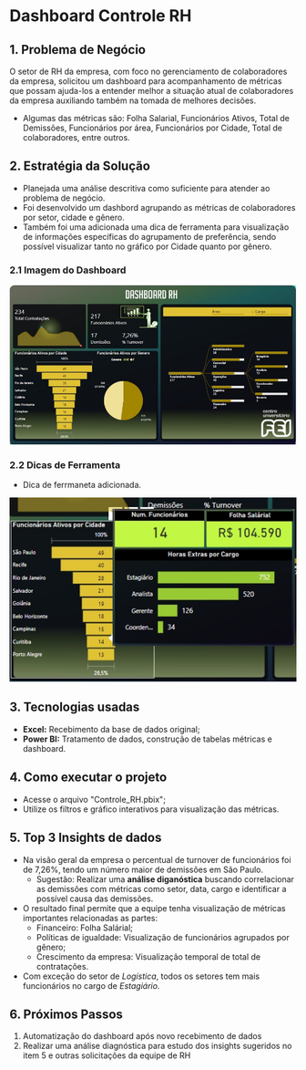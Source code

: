 # Dashboard Controle RH
## 1. Problema de Negócio
O setor de RH da empresa, com foco no gerenciamento de colaboradores da empresa, solicitou um dashboard para acompanhamento de métricas que possam ajuda-los a entender melhor a situação atual de colaboradores da empresa auxiliando também na tomada de melhores decisões. 
- Algumas das métricas são: Folha Salarial, Funcionários Ativos, Total de Demissões, Funcionários por área, Funcionários por Cidade, Total de colaboradores, entre outros.

## 2. Estratégia da Solução
- Planejada uma análise descritiva como suficiente para atender ao problema de negócio.
- Foi desenvolvido um dashbord agrupando as métricas de colaboradores por setor, cidade e gênero.
- Também foi uma adicionada uma dica de ferramenta para visualização de informações específicas do agrupamento de preferência, sendo possível visualizar tanto no gráfico por Cidade quanto por gênero.

### 2.1 Imagem do Dashboard
![Imagem_Dashboard](assets/Dashboard_Controle_RH.jpg)

### 2.2 Dicas de Ferramenta
- Dica de ferrmaneta adicionada.

![Imagem_Dashboard](assets/Dica_de_ferramenta.jpg)

## 3. Tecnologias usadas
- **Excel:** Recebimento da base de dados original;
- **Power BI:** Tratamento de dados, construção de tabelas métricas e dashboard.

## 4. Como executar o projeto
- Acesse o arquivo "Controle_RH.pbix";
- Utilize os filtros e gráfico interativos para visualização das métricas.

## 5. Top 3 Insights de dados
- Na visão geral da empresa o percentual de turnover de funcionários foi de 7,26%, tendo um número maior de demissões em São Paulo.
  - Sugestão: Realizar uma **análise diganóstica** buscando correlacionar as demissões com métricas como setor, data, cargo e identificar a possível causa das demissões.
- O resultado final permite que a equipe tenha visualização de métricas importantes relacionadas as partes:
  - Financeiro: Folha Salárial;
  - Políticas de igualdade: Visualização de funcionários agrupados por gênero;
  - Crescimento da empresa: Visualização temporal de total de contratações.
- Com exceção do setor de *Logística*, todos os setores tem mais funcionários no cargo de *Estagiário*.

## 6. Próximos Passos
1. Automatização do dashboard após novo recebimento de dados
2. Realizar uma análise diagnóstica para estudo dos insights sugeridos no item 5 e outras solicitações da equipe de RH
